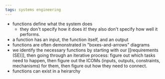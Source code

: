 ```yaml
---
tags: systems engineering
---
```


- functions define what the system does
	- they don't specify how it does it! they also don't specify how well it performs.
- a function has an input, the function itself, and an output
- functions are often demonstrated in "boxes-and-arrows" diagrams
- we identify the necessary functions by starting with our [[requirements (SE)]], then going through an iterative process: figure out which tasks need to happen, then figure out the ICOMs (inputs, outputs, constraints, mechanisms) for them, then figure out how they need to connect.
- functions can exist in a heirarchy